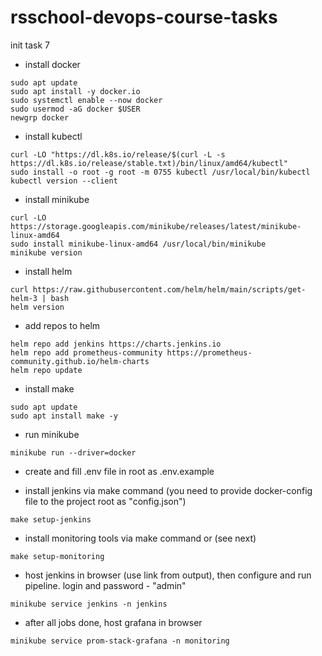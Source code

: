 # rsschool-devops-course-tasks

<!-- - Follow the instructions to install [AWS CLI 2](https://docs.aws.amazon.com/cli/latest/userguide/getting-started-install.html).
- Follow the instructions to install [Terraform 1.6+](https://developer.hashicorp.com/terraform/install?product_intent=terraform).
- Install make (here example for Ubuntu):

```
sudo apt update
sudo apt install make
```

- Create key-pair in your AWS console
- Create and fill in the `.env` file. Use `.env.example` as an example.
- in root directory run commands:

```
make init-core
make apply-core
make init
make apply
```

- After all jobs you can connect via ssh to the bastion-host (you can watch ip address from output):

```
ssh -i <path-to-created-key.pem> ec2-user@<bastion_public_ip>
```

- run command on bastion:

```
export KUBECONFIG=~/.kube/config && kubectl get nodes
```

- After that, you can destroy everything.

```
make destroy
make destroy-core
``` -->

<!-- - install docker
```
sudo apt update
sudo apt install -y docker.io
sudo systemctl enable --now docker
sudo usermod -aG docker $USER
newgrp docker
```

- install kubectl
```
curl -LO "https://dl.k8s.io/release/$(curl -L -s https://dl.k8s.io/release/stable.txt)/bin/linux/amd64/kubectl"
sudo install -o root -g root -m 0755 kubectl /usr/local/bin/kubectl
kubectl version --client
```
- install minikube
```
curl -LO https://storage.googleapis.com/minikube/releases/latest/minikube-linux-amd64
sudo install minikube-linux-amd64 /usr/local/bin/minikube
minikube version
```
- install helm
```
curl https://raw.githubusercontent.com/helm/helm/main/scripts/get-helm-3 | bash
helm version
```

- run deploy by script or do it manually (see next step)
```
bash deploy/setup.sh
```

- run minikube
```
minikube start --driver=docker
```

- connect docker to minikube
```
eval $(minikube docker-env)
```

- build image (in minikube enviroment)
```
docker build -t flask-app .
```

- install chart (from root)

```
helm install flask-app ./deploy/helm/ --wait
```

- host and check it in browser (use link from output)
```
minikube service flask-app
```

- after all you can uninstall it
```
helm uninstall flask-app
minikube stop --all
minikube delete --all
``` -->
<!-- 

- install docker
```
sudo apt update
sudo apt install -y docker.io
sudo systemctl enable --now docker
sudo usermod -aG docker $USER
newgrp docker
```

- install kubectl
```
curl -LO "https://dl.k8s.io/release/$(curl -L -s https://dl.k8s.io/release/stable.txt)/bin/linux/amd64/kubectl"
sudo install -o root -g root -m 0755 kubectl /usr/local/bin/kubectl
kubectl version --client
```
- install minikube
```
curl -LO https://storage.googleapis.com/minikube/releases/latest/minikube-linux-amd64
sudo install minikube-linux-amd64 /usr/local/bin/minikube
minikube version
```
- install helm
```
curl https://raw.githubusercontent.com/helm/helm/main/scripts/get-helm-3 | bash
helm version
```

- install jenkins chart

```
helm upgrade --install jenkins jenkins/jenkins   -n jenkins --create-namespace   -f jenkins/helm/values.yaml
```

- apply admin binding

```
kubectl apply -f jenkins/admin-binding.yaml
```

- create dockerconfig secret creds for kaniko
```
kubectl create secret generic docker-config   --from-file=.dockerconfigjson=./config.json   --type=kubernetes.io/dockerconfigjson   -n jenkins
```

- host and check it in browser (use link from output). login and password - "admin"

```
minikube service jenkins -n jenkins
```

- provide vars discord-webhook and sonar-token (secret text)

- create pipeline (path to jenkinsfile: jenkins/Jenkinsfile)

- run pipeline and enjoy! -->


init task 7

- install docker
```
sudo apt update
sudo apt install -y docker.io
sudo systemctl enable --now docker
sudo usermod -aG docker $USER
newgrp docker
```

- install kubectl
```
curl -LO "https://dl.k8s.io/release/$(curl -L -s https://dl.k8s.io/release/stable.txt)/bin/linux/amd64/kubectl"
sudo install -o root -g root -m 0755 kubectl /usr/local/bin/kubectl
kubectl version --client
```
- install minikube
```
curl -LO https://storage.googleapis.com/minikube/releases/latest/minikube-linux-amd64
sudo install minikube-linux-amd64 /usr/local/bin/minikube
minikube version
```
- install helm
```
curl https://raw.githubusercontent.com/helm/helm/main/scripts/get-helm-3 | bash
helm version
```

- add repos to helm

```
helm repo add jenkins https://charts.jenkins.io
helm repo add prometheus-community https://prometheus-community.github.io/helm-charts
helm repo update
```

- install make 
```
sudo apt update
sudo apt install make -y
```

- run minikube 
```
minikube run --driver=docker
```

- create and fill .env file in root as .env.example

- install jenkins via make command (you need to provide docker-config file to the project root as "сonfig.json")
```
make setup-jenkins
```

- install monitoring tools via make command or (see next)
```
make setup-monitoring
```

- host jenkins in browser (use link from output), then configure and run pipeline. login and password - "admin"

```
minikube service jenkins -n jenkins
```

- after all jobs done, host grafana in browser
```
minikube service prom-stack-grafana -n monitoring
```